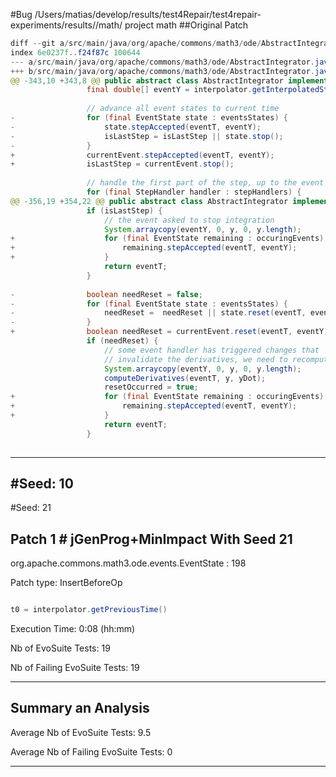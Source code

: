 #Bug /Users/matias/develop/results/test4Repair/test4repair-experiments/results//math/ project math
##Original Patch 

```Java
diff --git a/src/main/java/org/apache/commons/math3/ode/AbstractIntegrator.java b/src/main/java/org/apache/commons/math3/ode/AbstractIntegrator.java
index 6e0237f..f24f87c 100644
--- a/src/main/java/org/apache/commons/math3/ode/AbstractIntegrator.java
+++ b/src/main/java/org/apache/commons/math3/ode/AbstractIntegrator.java
@@ -343,10 +343,8 @@ public abstract class AbstractIntegrator implements FirstOrderIntegrator {
                 final double[] eventY = interpolator.getInterpolatedState().clone();
 
                 // advance all event states to current time
-                for (final EventState state : eventsStates) {
-                    state.stepAccepted(eventT, eventY);
-                    isLastStep = isLastStep || state.stop();
-                }
+                currentEvent.stepAccepted(eventT, eventY);
+                isLastStep = currentEvent.stop();
 
                 // handle the first part of the step, up to the event
                 for (final StepHandler handler : stepHandlers) {
@@ -356,19 +354,22 @@ public abstract class AbstractIntegrator implements FirstOrderIntegrator {
                 if (isLastStep) {
                     // the event asked to stop integration
                     System.arraycopy(eventY, 0, y, 0, y.length);
+                    for (final EventState remaining : occuringEvents) {
+                        remaining.stepAccepted(eventT, eventY);
+                    }
                     return eventT;
                 }
 
-                boolean needReset = false;
-                for (final EventState state : eventsStates) {
-                    needReset =  needReset || state.reset(eventT, eventY);
-                }
+                boolean needReset = currentEvent.reset(eventT, eventY);
                 if (needReset) {
                     // some event handler has triggered changes that
                     // invalidate the derivatives, we need to recompute them
                     System.arraycopy(eventY, 0, y, 0, y.length);
                     computeDerivatives(eventT, y, yDot);
                     resetOccurred = true;
+                    for (final EventState remaining : occuringEvents) {
+                        remaining.stepAccepted(eventT, eventY);
+                    }
                     return eventT;
                 }
 
```

--- 
#Seed: 10
--- 
#Seed: 21

## Patch 1 #  jGenProg+MinImpact With Seed 21

org.apache.commons.math3.ode.events.EventState : 198

Patch type: InsertBeforeOp

```Java

t0 = interpolator.getPreviousTime()

```


Execution Time: 0:08 (hh:mm) 

Nb of EvoSuite Tests: 19

Nb of Failing EvoSuite Tests: 19


---
## Summary an Analysis

Average Nb of EvoSuite Tests: 9.5

Average Nb of Failing EvoSuite Tests: 0

---